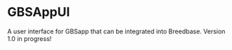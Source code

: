 # GBSAppUI
A user interface for GBSapp that can be integrated into Breedbase.
Version 1.0 in progress!
